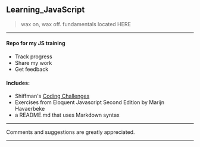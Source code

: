 ## Learning_JavaScript
> wax on, wax off. fundamentals located HERE
____________________________

#### Repo for my JS training 
* Track progress
* Share my work
* Get feedback

#### Includes:
* Shiffman's [Coding Challenges][1]
* Exercises from Eloquent Javascript Second Edition by Marijn Havaerbeke
* a README.md that uses Markdown syntax

_________________________________

Comments and suggestions are greatly appreciated.




_________________________________

[1]:https://thecodingtrain.com/CodingChallenges/







